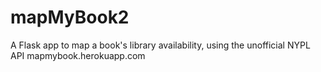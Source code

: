 mapMyBook2
==========

A Flask app to map a book's library availability, using the unofficial NYPL API
mapmybook.herokuapp.com
